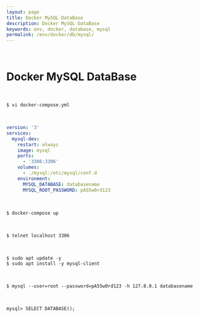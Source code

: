 ```yaml
---
layout: page
title: Docker MySQL DataBase
description: Docker MySQL DataBase
keywords: env, docker, database, mysql
permalink: /env/docker/db/mysql/
---
```


<br/>

# Docker MySQL DataBase

<br/>

    $ vi docker-compose.yml

<br/>

```yaml
version: '3'
services:
  mysql-dev:
    restart: always
    image: mysql
    ports:
      - '3306:3306'
    volumes:
      - ./mysql:/etc/mysql/conf.d
    environment:
      MYSQL_DATABASE: databasename
      MYSQL_ROOT_PASSWORD: pA55w0rd123
```

<br/>

```
$ docker-compose up
```

<br/>

```
$ telnet localhost 3306
```

<br/>

```
$ sudo apt update -y
$ sudo apt install -y mysql-client
```

<br/>

```
$ mysql --user=root --password=pA55w0rd123 -h 127.0.0.1 databasename
```

<br/>

```
mysql> SELECT DATABASE();
```
